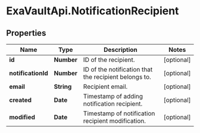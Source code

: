 # ExaVaultApi.NotificationRecipient

## Properties
Name | Type | Description | Notes
------------ | ------------- | ------------- | -------------
**id** | **Number** | ID of the recipient. | [optional] 
**notificationId** | **Number** | ID of the notification that the recipient belongs to. | [optional] 
**email** | **String** | Recipient email. | [optional] 
**created** | **Date** | Timestamp of adding notification recipient. | [optional] 
**modified** | **Date** | Timestamp of notification recipient modification. | [optional] 
